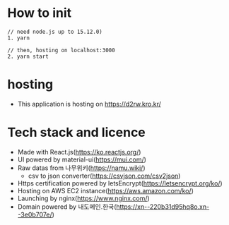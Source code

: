 # How to init
```
// need node.js up to 15.12.0)
1. yarn

// then, hosting on localhost:3000
2. yarn start
```

# hosting

- This application is hosting on https://d2rw.kro.kr/

# Tech stack and licence

- Made with React.js(https://ko.reactjs.org/)
- UI powered by material-ui(https://mui.com/)
- Raw datas from 나무위키(https://namu.wiki/)
  - csv to json converter(https://csvjson.com/csv2json)
- Https certification powered by letsEncrypt(https://letsencrypt.org/ko/)
- Hosting on AWS EC2 instance(https://aws.amazon.com/ko/)
- Launching by nginx(https://www.nginx.com/)
- Domain powered by 내도메인.한국(https://xn--220b31d95hq8o.xn--3e0b707e/)
